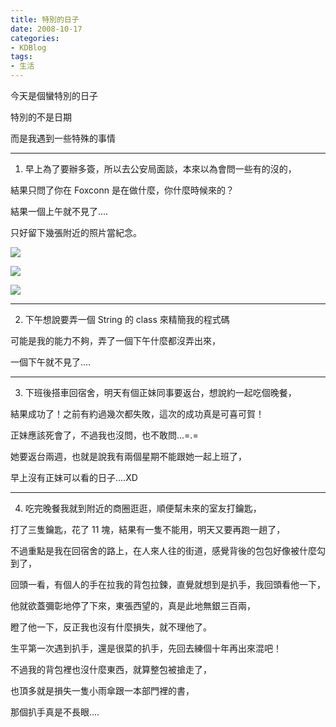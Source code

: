 ```yaml
---
title: 特別的日子
date: 2008-10-17
categories:
- KDBlog
tags:
- 生活
---
```

今天是個蠻特別的日子

特別的不是日期

而是我遇到一些特殊的事情

---

1. 早上為了要辦多簽，所以去公安局面談，本來以為會問一些有的沒的，

結果只問了你在 Foxconn 是在做什麼，你什麼時候來的？

結果一個上午就不見了....

只好留下幾張附近的照片當紀念。

![]({{urls.media}}/KDBlog/2008/10/17/IMAG0087.jpg)

![]({{urls.media}}/KDBlog/2008/10/17/IMAG0088.jpg)

![]({{urls.media}}/KDBlog/2008/10/17/IMAG0089.jpg)

---

2. 下午想說要弄一個 String 的 class 來精簡我的程式碼

可能是我的能力不夠，弄了一個下午什麼都沒弄出來，

一個下午就不見了....

---

3. 下班後搭車回宿舍，明天有個正妹同事要返台，想說約一起吃個晚餐，

結果成功了！之前有約過幾次都失敗，這次的成功真是可喜可賀！

正妹應該死會了，不過我也沒問，也不敢問...=.=

她要返台兩週，也就是說我有兩個星期不能跟她一起上班了，

早上沒有正妹可以看的日子....XD

---

4. 吃完晚餐我就到附近的商圈逛逛，順便幫未來的室友打鑰匙，

打了三隻鑰匙，花了 11 塊，結果有一隻不能用，明天又要再跑一趟了，

不過重點是我在回宿舍的路上，在人來人往的街道，感覺背後的包包好像被什麼勾到了，

回頭一看，有個人的手在拉我的背包拉鍊，直覺就想到是扒手，我回頭看他一下，

他就欲蓋彌彰地停了下來，東張西望的，真是此地無銀三百兩，

瞪了他一下，反正我也沒有什麼損失，就不理他了。

生平第一次遇到扒手，還是很菜的扒手，先回去練個十年再出來混吧！

不過我的背包裡也沒什麼東西，就算整包被搶走了，

也頂多就是損失一隻小雨傘跟一本部門裡的書，

那個扒手真是不長眼....

